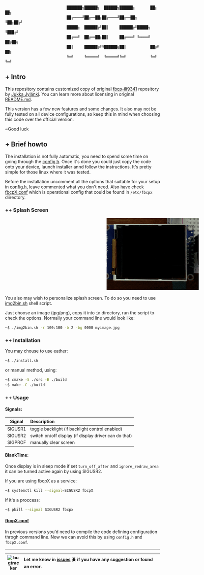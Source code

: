 ```
                            ███████╗██████╗  ██████╗██████╗       ██╗  ██╗
                            ██╔════╝██╔══██╗██╔════╝██╔══██╗      ╚██╗██╔╝
                            █████╗  ██████╔╝██║     ██████╔╝█████╗ ╚███╔╝ 
                            ██╔══╝  ██╔══██╗██║     ██╔═══╝ ╚════╝ ██╔██╗ 
                            ██║     ██████╔╝╚██████╗██║           ██╔╝ ██╗
                            ╚═╝     ╚═════╝  ╚═════╝╚═╝           ╚═╝  ╚═╝       
```

## **+ Intro**

This repository contains customized copy of original [fbcp-ili9341](https://github.com/juj/fbcp-ili9341) repository by [Jukka Jylänki](https://github.com/juj). You can learn more about licensing in original [README.md](./doc/README.md).

This version has a few new features and some changes. It also may not be fully tested on all device configurations, so keep this in mind when choosing this code over the official version.

~Good luck

##  **+ Brief howto**

The installation is not fully automatic, you need to spend some time on going through the [config.h](./src/config.h). Once it's done you could just copy the code onto your device, launch installer annd follow the instructions. It's pretty simple for those linux where it was tested.

Before the installation uncomment all the options that suitable for your setup in [config.h](./src/config.h), leave commented what you don't need. Also have check [fbcpX.conf](build/fbcpX.conf) which is operational config that could be found in <code>/etc/fbcpx</code> diirectory.

### **++ Splash Screen**
<p style="width:100vw;text-align:center;">
<img alt="splash screen" src="./doc/img/sscreen.gif">
</p>

You also may wish to personalize splash screen. To do so you need to use [img2bin.sh](https://github.com/way5/image-converter-for-embedded#img2binsh) shell script. 

Just choose an image (jpg/png), copy it into <code>in</code> directory, run the script to check the options. Normally your command line would look like:

```bash
~$ ./img2bin.sh -r 100:100 -b 2 -bg 0000 myimage.jpg
```

### **++ Installation**

You may chouse to use eather:

```bash
~$ ./install.sh 
```

or manual method, using:

```bash
~$ cmake -S ./src -B ./build
~$ make -C ./build
```

### **++ Usage**

#### Signals:

| Signal | Description |
|:---:|:---|
| SIGUSR1 | toggle backlight (if backlight control enabled) |
| SIGUSR2 | switch on/off display (if display driver can do that) |
| SIGPROF | manually clear screen |

#### BlankTime:

Once display is in sleep mode if set <code>turn_off_after</code> and <code>ignore_redraw_area</code> it can be turned active again by using SIGUSR2.

If you are using fbcpX as a service:

```bash
~$ systemctl kill --signal=SIGUSR2 fbcpX
```

If it's a proccess:

```bash
~$ pkill --signal SIGUSR2 fbcpx
```

#### [fbcpX.conf](./build/fbcpX.conf)

In previous versions you'd need to compile the code defining configuration throgh command line. Now we can avoid this by using <code>config.h</code> and <code>fbcpX.conf</code>. 

---

| <div style="width:40px;text-align:center;"><img src="https://friconix.com/png/fi-cnsuxs-question-mark.png" alt="bugtracker"></div> | **Let me know in [issues](https://github.com/way5/fbcp-X/issues) :beetle: if you have any suggestion or found an error.** &nbsp; &nbsp; &nbsp; &nbsp; &nbsp; &nbsp; &nbsp; &nbsp; &nbsp; &nbsp; &nbsp; &nbsp; &nbsp; &nbsp; &nbsp; &nbsp; &nbsp; &nbsp; &nbsp; &nbsp; &nbsp; &nbsp; &nbsp; &nbsp; &nbsp; &nbsp; &nbsp; &nbsp; &nbsp; &nbsp; &nbsp; &nbsp; &nbsp; &nbsp; &nbsp; &nbsp; &nbsp; &nbsp; &nbsp; |
|:---:|:---|


[logo]: ./doc/img/logo.jpg